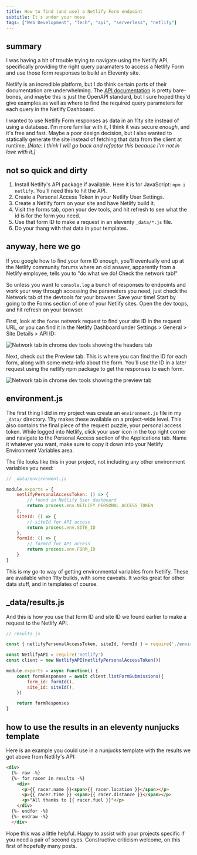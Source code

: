 ```yaml
---
title: How to find (and use) a Netlify Form endpoint
subtitle: It's under your nose
tags: ["Web Development", "Tech", "api", "serverless", "netlify"]
---
```

## summary

I was having a bit of trouble trying to navigate using the Netlify API, specifically providing the right query paramaters to access a Netlify Form and use those form responses to build an Eleventy site.

Netlify is an incredible platform, but I do think certain parts of their documentation are underwhelming. The [API documentation](https://open-api.netlify.com/) is pretty bare-bones, and maybe this is just the OpenAPI standard, but I sure hoped they'd give examples as well as where to find the required query parameters for each query in the Netlify Dashboard.

I wanted to use Netlify Form responses as data in an 11ty site instead of using a database. I'm more familiar with it, I think it was secure *enough*, and it's free and fast. Maybe a poor design decision, but I also wanted to statically generate the site instead of fetching that data from the client at runtime. *\[Note: I think I will go back and refactor this because I'm not in love with it.\]*

## not so quick and dirty

1. Install Netlify's API package if available. Here it is for JavaScript: `npm i netlify`. You'll need this to hit the API.
1. Create a Personal Access Token in your Netlify User Settings.
1. Create a Netlify form on your site and have Netlify build it.
1. Visit the forms tab, open your dev tools, and hit refresh to see what the id is for the form you need.
1. Use that form ID to make a request in an eleventy `_data/*.js` file.
1. Do your thang with that data in your templates.

## anyway, here we go

If you google how to find your form ID enough, you'll eventually end up at the Netlify community forums where an old answer, apparently from a Netlify employee, tells you to "do what we do! Check the network tab!"

So unless you want to `console.log` a bunch of responses to endpoints and work your way through accessing the parameters you need, just check the Network tab of the devtools for your browser. Save your time! Start by going to the Forms section of one of your Netlify sites. Open the dev toops, and hit refresh on your browser.

First, look at the `forms` network request to find your site ID in the request URL, or you can find it in the Netlify Dashboard under Settings > General > Site Details > API ID:

![Network tab in chrome dev tools showing the headers tab](https://res.cloudinary.com/duzmgsio4/image/upload/v1610936994/ericraslich/network_tab.png)

Next, check out the Preview tab. This is where you can find the ID for each form, along with some meta-info about the form. You'll use the ID in a later request using the netlify npm package to get the responses to each form.

![Network tab in chrome dev tools showing the preview tab](https://res.cloudinary.com/duzmgsio4/image/upload/v1610936994/ericraslich/preview_tab.png)



## environment.js

The first thing I did in my project was create an `environment.js` file in my `_data/` directory. 11ty makes these available on a project-wide level. This also contains the final piece of the request puzzle, your personal access token. While logged into Netlify, click your user icon in the top right corner and navigate to the Personal Access section of the Applications tab. Name it whatever you want, make sure to copy it down into your Netlify Environment Variables area.

The file looks like this in your project, not including any other environment variables you need:

``` js
// _data/environment.js

module.exports = {
    netlifyPersonalAccessToken: () => {
        // found in Netlify User dashboard
        return process.env.NETLIFY_PERSONAL_ACCESS_TOKEN
    },
    siteId: () => {
        // siteId for API access
        return process.env.SITE_ID
    },
    formId: () => {
        // formId for API access
        return process.env.FORM_ID
    }
}
```

This is my go-to way of getting environmental variables from Netlify. These are available when 11ty builds, with some caveats. It works great for other data stuff, and in templates of course.

## _data/results.js

And this is how you use that form ID and site ID we found earlier to make a request to the Netlify API.

``` js
// results.js

const { netlifyPersonalAccessToken, siteId, formId } = require('./environment')

const NetlifyAPI = require('netlify')
const client = new NetlifyAPI(netlifyPersonalAccessToken())

module.exports = async function() {
    const formResponses = await client.listFormSubmissions({
        form_id: formId(),
        site_id: siteId(),
    })

    return formResponses
}
```

## how to use the results in an eleventy nunjucks template

Here is an example you could use in a nunjucks template with the results we got above from Netlify's API:

```html
<div>
  {%- raw -%}
  {%- for racer in results -%}
    <div>
      <p>{{ racer.name }}<span>{{ racer.location }}</span></p>
      <p>{{ racer.time }} <span>{{ racer.distance }}</span></p>
      <p>"All thanks to {{ racer.fuel }}"</p>
    </div>
  {%- endfor -%}
  {%- endraw -%}
  </div>
  ```

Hope this was a little helpful. Happy to assist with your projects specific if you need a pair of second eyes. Constructive criticism welcome, on this first of hopefully many posts.